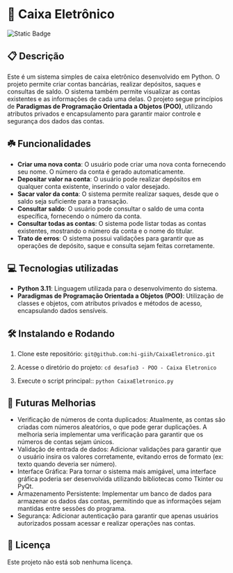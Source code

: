 # 🏧 Caixa Eletrônico
![Static Badge](https://img.shields.io/badge/status-Active-gren?style=for-the-badge)


## 📋 Descrição
Este é um sistema simples de caixa eletrônico desenvolvido em Python. O projeto permite criar contas bancárias, realizar depósitos, saques e consultas de saldo. O sistema também permite visualizar as contas existentes e as informações de cada uma delas. 
O projeto segue princípios de **Paradigmas de Programação Orientada a Objetos (POO)**, utilizando atributos privados e encapsulamento para garantir maior controle e segurança dos dados das contas.

## ☘️ Funcionalidades

- **Criar uma nova conta**: O usuário pode criar uma nova conta fornecendo seu nome. O número da conta é gerado automaticamente.
- **Depositar valor na conta**: O usuário pode realizar depósitos em qualquer conta existente, inserindo o valor desejado.
- **Sacar valor da conta**: O sistema permite realizar saques, desde que o saldo seja suficiente para a transação.
- **Consultar saldo**: O usuário pode consultar o saldo de uma conta específica, fornecendo o número da conta.
- **Consultar todas as contas**: O sistema pode listar todas as contas existentes, mostrando o número da conta e o nome do titular.
- **Trato de erros**: O sistema possui validações para garantir que as operações de depósito, saque e consulta sejam feitas corretamente.

## 💻 Tecnologias utilizadas

- **Python 3.11**: Linguagem utilizada para o desenvolvimento do sistema.
- **Paradigmas de Programação Orientada a Objetos (POO)**: Utilização de classes e objetos, com atributos privados e métodos de acesso, encapsulando dados sensíveis.

## 🛠️ Instalando e Rodando

1. Clone este repositório: `git@github.com:hi-giih/CaixaEletronico.git`

2. Acesse o diretório do projeto: `cd desafio3 - POO - Caixa Eletronico`

3. Execute o script principal:: `python CaixaEletronico.py`


##  📌 Futuras Melhorias

 - Verificação de números de conta duplicados: Atualmente, as contas são criadas com números aleatórios, o que pode gerar duplicações. A melhoria seria implementar uma verificação para garantir que os números de contas sejam únicos.
 - Validação de entrada de dados: Adicionar validações para garantir que o usuário insira os valores corretamente, evitando erros de formato (ex: texto quando deveria ser número).
 - Interface Gráfica: Para tornar o sistema mais amigável, uma interface gráfica poderia ser desenvolvida utilizando bibliotecas como Tkinter ou PyQt.
 - Armazenamento Persistente: Implementar um banco de dados para armazenar os dados das contas, permitindo que as informações sejam mantidas entre sessões do programa.
 - Segurança: Adicionar autenticação para garantir que apenas usuários autorizados possam acessar e realizar operações nas contas.

## 📜 Licença 

Este projeto não está sob nenhuma licença.
